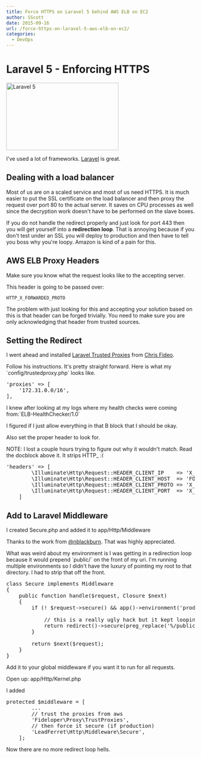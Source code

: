 ```yaml
---
title: Force HTTPS on Laravel 5 behind AWS ELB on EC2
author: SScott
date: 2015-09-16
url: /force-https-on-laravel-5-aws-elb-on-ec2/
categories:
  - DevOps
---
```

# Laravel 5 - Enforcing HTTPS

[<img src="http://scotttactical.com/wp-content/uploads/2015/09/Laravel-5-300x180.png" alt="Laravel 5" width="300" height="180" class="alignnone size-medium wp-image-195" />][1]

I've used a lot of frameworks. <a href="http://laravel.com/" title="Laravel 5" target="_blank">Laravel</a> is great.

## Dealing with a load balancer

Most of us are on a scaled service and most of us need HTTPS. It is much easier to put the SSL certificate on the load balancer and then proxy the request over port 80 to the actual server. It saves on CPU processes as well since the decryption work doesn't have to be performed on the slave boxes. 

If you do not handle the redirect properly and just look for port 443 then you will get yourself into a **redirection loop**. That is annoying because if you don't test under an SSL you will deploy to production and then have to tell you boss why you're loopy. Amazon is kind of a pain for this.

## AWS ELB Proxy Headers

Make sure you know what the request looks like to the accepting server. 

This header is going to be passed over:
  
`HTTP_X_FORWARDED_PROTO`

The problem with just looking for this and accepting your solution based on this is that header can be forged trivially. You need to make sure you are only acknowledging that header from trusted sources. 

## Setting the Redirect

I went ahead and installed <a href="https://github.com/fideloper/TrustedProxy" title="Laravel Trusted Proxies" target="_blank">Laravel Trusted Proxies</a> from <a href="https://github.com/fideloper" title="Chris Fideo" target="_blank">Chris Fideo</a>. 

Follow his instructions. It's pretty straight forward. Here is what my \`config/trustedproxy.php\` looks like. 

<pre class="brush: php; title: ; notranslate" title="">'proxies' =&gt; [
    '172.31.0.0/16',
],
</pre>

I knew after looking at my logs where my health checks were coming from:\`ELB-HealthChecker/1.0\`
  
I figured if I just allow everything in that B block that I should be okay. 

Also set the proper header to look for.
  
NOTE: I lost a couple hours trying to figure out why it wouldn't match. Read the docblock above it. It strips HTTP_  <img src="http://scotttactical.com/wp-includes/images/smilies/frownie.png" alt=":(" class="wp-smiley" style="height: 1em; max-height: 1em;" />

<pre class="brush: php; title: ; notranslate" title="">'headers' =&gt; [
        \Illuminate\Http\Request::HEADER_CLIENT_IP    =&gt; 'X_FORWARDED_FOR',
        \Illuminate\Http\Request::HEADER_CLIENT_HOST  =&gt; 'FORWARDED_HOST',
        \Illuminate\Http\Request::HEADER_CLIENT_PROTO =&gt; 'X_FORWARDED_PROTO',
        \Illuminate\Http\Request::HEADER_CLIENT_PORT  =&gt; 'X_FORWARDED_PORT',
    ]
</pre>

## Add to Laravel Middleware

I created Secure.php and added it to app/Http/Middleware
  
Thanks to the work from <a href="https://gist.github.com/nblackburn/a66e8e93561e277996aa" title="nblackburn" target="_blank">@nblackburn</a>. That was highly appreciated. 

What was weird about my environment is I was getting in a redirection loop because it would prepend \`public/\` on the front of my uri. I'm running multiple environments so I didn't have the luxury of pointing my root to that directory. I had to strip that off the front. 

<pre class="brush: php; title: ; notranslate" title="">class Secure implements Middleware
{
    public function handle($request, Closure $next)
    {
        if (! $request-&gt;secure() && app()-&gt;environment('production')) {
            
            // this is a really ugly hack but it kept looping and prepnding public 
            return redirect()-&gt;secure(preg_replace('%/public%', '', $request-&gt;getRequestUri()));
        }
        
        return $next($request);
    }
}
</pre>

Add it to your global middleware if you want it to run for all requests.
  
Open up: app/Http/Kernel.php

I added 

<pre class="brush: php; title: ; notranslate" title="">protected $middleware = [
	    ...		
		// trust the proxies from aws 
		'Fideloper\Proxy\TrustProxies',
		// then force it secure (if production)
		'LeadFerret\Http\Middleware\Secure',
	];
</pre>

Now there are no more redirect loop hells.

 [1]: http://scotttactical.com/wp-content/uploads/2015/09/Laravel-5.png